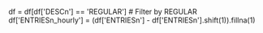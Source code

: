 df = df[df['DESCn'] == 'REGULAR'] # Filter by REGULAR  
df['ENTRIESn_hourly'] = (df['ENTRIESn'] - df['ENTRIESn'].shift(1)).fillna(1)
